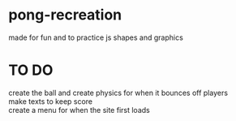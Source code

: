 # pong-recreation
made for fun and to practice js shapes and graphics 

# TO DO
create the ball and create physics for when it bounces off players  
make texts to keep score   
create a menu for when the site first loads   
